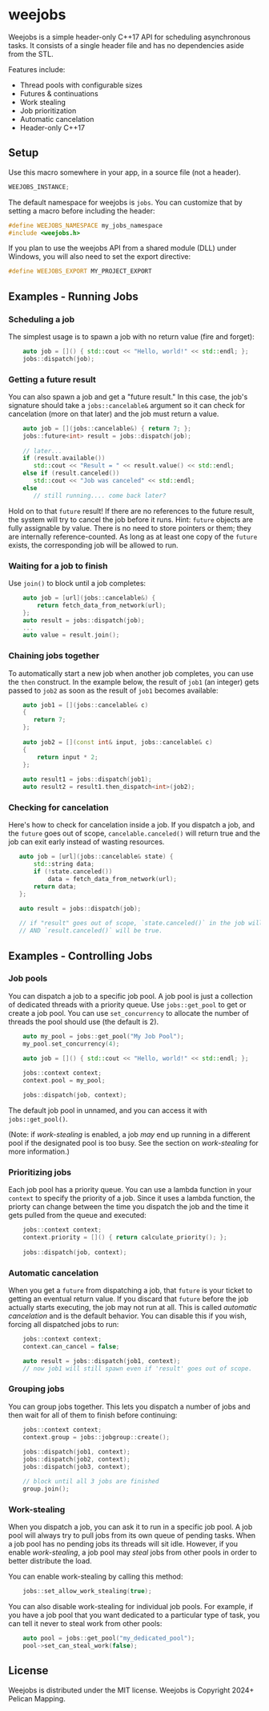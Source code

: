 # weejobs
Weejobs is a simple header-only C++17 API for scheduling asynchronous tasks. It consists of a single header file and has no dependencies aside from the STL.

Features include:
* Thread pools with configurable sizes
* Futures & continuations
* Work stealing
* Job prioritization
* Automatic cancelation
* Header-only C++17

## Setup

Use this macro somewhere in your app, in a source file (not a header).
```c++
WEEJOBS_INSTANCE;
```

The default namespace for weejobs is `jobs`. You can customize that by setting a macro before including the header:
```c++
#define WEEJOBS_NAMESPACE my_jobs_namespace
#include <weejobs.h>
```

If you plan to use the weejobs API from a shared module (DLL) under Windows, you will also need to set the export directive:
```c++
#define WEEJOBS_EXPORT MY_PROJECT_EXPORT
```

## Examples - Running Jobs

### Scheduling a job
The simplest usage is to spawn a job with no return value (fire and forget):
```c++
    auto job = []() { std::cout << "Hello, world!" << std::endl; };
    jobs::dispatch(job);
```

### Getting a future result
You can also spawn a job and get a "future result." In this case, the job's signature should take a `jobs::cancelable&` argument so it can check for cancelation (more on that later) and the job must return a value.
```c++
    auto job = [](jobs::cancelable&) { return 7; };
    jobs::future<int> result = jobs::dispatch(job);
    
    // later...
    if (result.available())
       std::cout << "Result = " << result.value() << std::endl;
    else if (result.canceled())
       std::cout << "Job was canceled" << std::endl;
    else
       // still running.... come back later?
```
Hold on to that `future` result! If there are no references to the future result, the system will try to cancel the job before it runs.
Hint: `future` objects are fully assignable by value. There is no need to store pointers or them; they are internally reference-counted. As long as at least one copy of the `future` exists, the corresponding job will be allowed to run. 

### Waiting for a job to finish
Use `join()` to block until a job completes:
```c++
    auto job = [url](jobs::cancelable&) {
        return fetch_data_from_network(url);
    };
    auto result = jobs::dispatch(job);
    ...
    auto value = result.join();
```

### Chaining jobs together
To automatically start a new job when another job completes, you can use the `then` construct. In the example below, the result of `job1` (an integer) gets passed to `job2` as soon as the result of `job1` becomes available:
```c++
    auto job1 = [](jobs::cancelable& c)
    {
       return 7;
    };
    
    auto job2 = [](const int& input, jobs::cancelable& c)
    {
        return input * 2;
    };
    
    auto result1 = jobs::dispatch(job1);
    auto result2 = result1.then_dispatch<int>(job2);
```

### Checking for cancelation
Here's how to check for cancelation inside a job. If you dispatch a job, and the `future` goes out of scope, `cancelable.canceled()` will return true and the job can exit early instead of wasting resources.
```c++
   auto job = [url](jobs::cancelable& state) {
       std::string data;
       if (!state.canceled())
           data = fetch_data_from_network(url);
       return data;
   };

   auto result = jobs::dispatch(job);
   
   // if "result" goes out of scope, `state.canceled()` in the job will return true
   // AND `result.canceled()` will be true.
```

## Examples - Controlling Jobs

### Job pools
You can dispatch a job to a specific job pool. A job pool is just a collection of dedicated threads with a priority queue. Use `jobs::get_pool` to get or create a job pool. You can use `set_concurrency` to allocate the number of threads the pool should use (the default is 2).
```c++
    auto my_pool = jobs::get_pool("My Job Pool");
    my_pool.set_concurrency(4);
    
    auto job = []() { std::cout << "Hello, world!" << std::endl; };

    jobs::context context;
    context.pool = my_pool;

    jobs::dispatch(job, context);
```
The default job pool in unnamed, and you can access it with `jobs::get_pool()`.

(Note: if *work-stealing* is enabled, a job *may* end up running in a different pool if the designated pool is too busy. See the section on *work-stealing* for more information.)

### Prioritizing jobs
Each job pool has a priority queue. You can use a lambda function in your `context` to specify the priority of a job. Since it uses a lambda function, the priorty can change between the time you dispatch the job and the time it gets pulled from the queue and executed:
```c++
    jobs::context context;
    context.priority = []() { return calculate_priority(); };
    
    jobs::dispatch(job, context);
```

### Automatic cancelation
When you get a `future` from dispatching a job, that `future` is your ticket to getting an eventual return value. If you discard that `future` before the job actually starts executing, the job may not run at all. This is called *automatic cancelation* and is the default behavior. You can disable this if you wish, forcing all dispatched jobs to run:
```c++
    jobs::context context;
    context.can_cancel = false;

    auto result = jobs::dispatch(job1, context);
    // now job1 will still spawn even if 'result' goes out of scope.
```

### Grouping jobs
You can group jobs together. This lets you dispatch a number of jobs and then wait for all of them to finish before continuing:
```c++
    jobs::context context;
    context.group = jobs::jobgroup::create();
    
    jobs::dispatch(job1, context);
    jobs::dispatch(job2, context);
    jobs::dispatch(job3, context);

    // block until all 3 jobs are finished
    group.join();
```

### Work-stealing
When you dispatch a job, you can ask it to run in a specific job pool. A job pool will always try to pull jobs from its own queue of pending tasks. When a job pool has no pending jobs its threads will sit idle. However, if you enable *work-stealing*, a job pool may *steal* jobs from other pools in order to better distribute the load.

You can enable work-stealing by calling this method:
```c++
    jobs::set_allow_work_stealing(true);
```
You can also disable work-stealing for individual job pools. For example, if you have a job pool that you want dedicated to a particular type of task, you can tell it never to steal work from other pools:
```c++
    auto pool = jobs::get_pool("my_dedicated_pool");
    pool->set_can_steal_work(false);
```

## License
Weejobs is distributed under the MIT license.
Weejobs is Copyright 2024+ Pelican Mapping.
